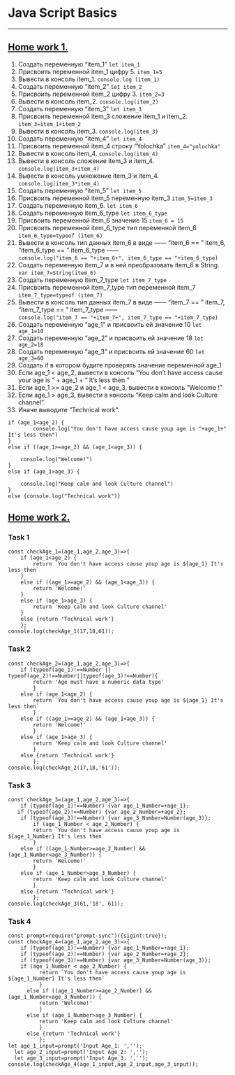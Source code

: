 # Java Script Basics
---
## [Home work 1.](https://github.com/NatashaSmolyak/Java-Script/blob/main/HW_1_JS.js)
1. Создать переменную “item_1”
```let item_1```
2. Присвоить переменной item_1 цифру 5.
``item_1=5``
3. Вывести в консоль item_1.
``console.log (item_1)``
4. Создать переменную “item_2”
``let item_2``
5. Присвоить переменной item_2 цифру 3.
``item_2=3``
6. Вывести в консоль item_2.
``console.log(item_2)``
7. Создать переменную “item_3”
``let item_3``
8. Присвоить переменной item_3 сложение item_1 и item_2.
``item_3=item_1+item_2``
9. Вывести в консоль item_3.
``console.log(item_3)``
10. Создать переменную “item_4”
``let item_4``
11. Присвоить переменной item_4 строку “Yolochka”
``item_4="yolochka"``
12. Вывести в консоль item_4.
``console.log(item_4)``
13. Вывести в консоль сложение item_3 и item_4.
``console.log(item_3+item_4)``
14. Вывести в консоль умножение item_3 и item_4.
``console.log(item_3*item_4)``
15. Создать переменную “item_5”
``let item_5``
16. Присвоить переменной item_5 переменную item_3
``item_5=item_3``
17. Создать переменную item_6.
``let item_6``
18. Создать переменную item_6_type
``let item_6_type``
19. Присвоить переменной item_6 значение 15
``item_6 = 15``
20. Присвоить переменной item_6_type тип переменной item_6
``item_6_type=typeof (item_6)``
21. Вывести в консоль тип данных item_6 в виде ——  “item_6 == ”  item_6,  “item_6_type == ”  item_6_type ——  
``console.log("item_6 == "+item_6+", item_6_type == "+item_6_type)``
22. Создать переменную item_7 и в ней преобразовать item_6 в String.
``var item_7=String(item_6)``
23. Создать переменную item_7_type
``let item_7_type``
24. Присвоить переменной item_7_type тип переменной item_7
``item_7_type=typeof (item_7)``
25. Вывести в консоль тип данных item_7 в виде ——  “item_7 == ”  item_7,  “item_7_type == ”  item_7_type ——  
``console.log("item_7 == "+item_7+", item_7_type == "+item_7_type)``
26. Создать переменную “age_1” и присвоить ей значение 10
``let age_1=10``
27. Создать переменную “age_2” и присвоить ей значение 18
``let age_2=18``
28. Создать переменную “age_3” и присвоить ей значение 60
``let age_3=60``
29. Создать if в котором будите проверять значение переменной age_1
30. Если age_1 < age_2, вывести в консоль “You don’t have access cause your age is ” + age_1 + “ It’s less then ”
31. Если age_1 >=  age_2 и age_1 <  age_3, вывести в консоль “Welcome  !”
32. Если age_1  > age_3, вывести в консоль “Keep calm and look Culture channel”.
33. Иначе выводите “Technical work”.
```
if (age_1<age_2) {
        console.log("You don't have access cause youp age is "+age_1+" It's less then")
}
else if ((age_1>=age_2) && (age_1<age_3)) {
    
    console.log("Welcome!")
}
else if (age_1>age_3) {
    
    console.log("Keep calm and look Culture channel")
}
else {console.log("Technical work")}
```
## [Home work 2.](https://github.com/NatashaSmolyak/Java-Script/blob/main/HW_2_JS.js)
### Task 1
```
const checkAge_1=(age_1,age_2,age_3)=>{
    if (age_1<age_2) {
        return `You don't have access cause youp age is ${age_1} It's less then`
    }
    else if ((age_1>=age_2) && (age_1<age_3)) {
        return 'Welcome!'
    }
    else if (age_1>age_3) {
        return 'Keep calm and look Culture channel'
    }
    else {return 'Technical work'} 
    };
console.log(checkAge_1(17,18,61));
```
### Task 2
```
const checkAge_2=(age_1,age_2,age_3)=>{
    if (typeof(age_1)!==Number || typeof(age_2)!==Number||typeof(age_3)!==Number){ 
        return 'Age must have a numeric data type'
        }
    else if (age_1<age_2) {
        return `You don't have access cause youp age is ${age_1} It's less then`
        }
    else if ((age_1>=age_2) && (age_1<age_3)) {
        return 'Welcome!'
        }
    else if (age_1>age_3) {
        return 'Keep calm and look Culture channel'
        }
    else {return 'Technical work'} 
        };
console.log(checkAge_2(17,18,'61'));
```
### Task 3
```
const checkAge_3=(age_1,age_2,age_3)=>{
    if (typeof(age_1)!==Number) {var age_1_Number=+age_1};
   if (typeof(age_2)!==Number) {var age_2_Number=+age_2};
    if (typeof(age_3)!==Number) {var age_3_Number=Number(age_3)};
        if (age_1_Number < age_2_Number) {
        return `You don't have access cause youp age is ${age_1_Number} It's less then`
        }
    else if ((age_1_Number>=age_2_Number) && (age_1_Number<age_3_Number)) {
        return 'Welcome!'
        }
    else if (age_1_Number>age_3_Number) {
        return 'Keep calm and look Culture channel'
        }
    else {return 'Technical work'} 
        };
console.log(checkAge_3(61,'18', 61));
```
### Task 4
```
const prompt=require("prompt-sync")({sigint:true});
const checkAge_4=(age_1,age_2,age_3)=>{
    if (typeof(age_1)!==Number) {var age_1_Number=+age_1};
    if (typeof(age_2)!==Number) {var age_2_Number=+age_2};
    if (typeof(age_3)!==Number) {var age_3_Number=Number(age_3)};
    if (age_1_Number < age_2_Number) {
          return `You don't have access cause youp age is ${age_1_Number} It's less then`
          }
      else if ((age_1_Number>=age_2_Number) && (age_1_Number<age_3_Number)) {
          return 'Welcome!'
          }
      else if (age_1_Number>age_3_Number) {
          return 'Keep calm and look Culture channel'
          }
      else {return 'Technical work'} 
          };
let age_1_input=prompt('Input Age_1: ','');
  let age_2_input=prompt('Input Age_2: ','');
  let age_3_input=prompt('Input Age_3: ','');
console.log(checkAge_4(age_1_input,age_2_input,age_3_input));
```
